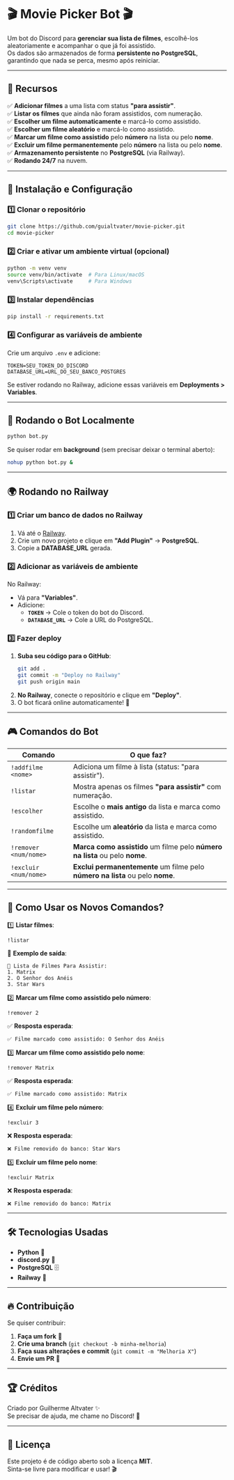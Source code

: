# 🎬 Movie Picker Bot 🎬

Um bot do Discord para **gerenciar sua lista de filmes**, escolhê-los aleatoriamente e acompanhar o que já foi assistido.  
Os dados são armazenados de forma **persistente no PostgreSQL**, garantindo que nada se perca, mesmo após reiniciar.  

---

## 🚀 **Recursos**
✅ **Adicionar filmes** a uma lista com status **"para assistir"**.  
✅ **Listar os filmes** que ainda não foram assistidos, com numeração.  
✅ **Escolher um filme automaticamente** e marcá-lo como assistido.  
✅ **Escolher um filme aleatório** e marcá-lo como assistido.  
✅ **Marcar um filme como assistido** pelo **número** na lista ou pelo **nome**.  
✅ **Excluir um filme permanentemente** pelo **número** na lista ou pelo **nome**.  
✅ **Armazenamento persistente** no **PostgreSQL** (via Railway).  
✅ **Rodando 24/7** na nuvem.  

---

## 🔧 **Instalação e Configuração**
### **1️⃣ Clonar o repositório**
```bash
git clone https://github.com/guialtvater/movie-picker.git
cd movie-picker
```

### **2️⃣ Criar e ativar um ambiente virtual (opcional)**
```bash
python -m venv venv
source venv/bin/activate  # Para Linux/macOS
venv\Scripts\activate     # Para Windows
```

### **3️⃣ Instalar dependências**
```bash
pip install -r requirements.txt
```

### **4️⃣ Configurar as variáveis de ambiente**
Crie um arquivo `.env` e adicione:
```
TOKEN=SEU_TOKEN_DO_DISCORD
DATABASE_URL=URL_DO_SEU_BANCO_POSTGRES
```

Se estiver rodando no Railway, adicione essas variáveis em **Deployments > Variables**.

---

## 🚀 **Rodando o Bot Localmente**
```bash
python bot.py
```

Se quiser rodar em **background** (sem precisar deixar o terminal aberto):
```bash
nohup python bot.py &
```

---

## 🌍 **Rodando no Railway**
### **1️⃣ Criar um banco de dados no Railway**
1. Vá até o [Railway](https://railway.app/).
2. Crie um novo projeto e clique em **"Add Plugin"** → **PostgreSQL**.
3. Copie a **DATABASE_URL** gerada.

### **2️⃣ Adicionar as variáveis de ambiente**
No Railway:
- Vá para **"Variables"**.
- Adicione:
  - **`TOKEN`** → Cole o token do bot do Discord.
  - **`DATABASE_URL`** → Cole a URL do PostgreSQL.

### **3️⃣ Fazer deploy**
1. **Suba seu código para o GitHub**:
   ```bash
   git add .
   git commit -m "Deploy no Railway"
   git push origin main
   ```
2. **No Railway**, conecte o repositório e clique em **"Deploy"**.
3. O bot ficará online automaticamente! 🎉

---

## 🎮 **Comandos do Bot**
| Comando                 | O que faz? |
|-------------------------|------------|
| `!addfilme <nome>`      | Adiciona um filme à lista (status: "para assistir"). |
| `!listar`               | Mostra apenas os filmes **"para assistir"** com numeração. |
| `!escolher`             | Escolhe o **mais antigo** da lista e marca como assistido. |
| `!randomfilme`          | Escolhe um **aleatório** da lista e marca como assistido. |
| `!remover <num/nome>`   | **Marca como assistido** um filme pelo **número na lista** ou pelo **nome**. |
| `!excluir <num/nome>`   | **Exclui permanentemente** um filme pelo **número na lista** ou pelo **nome**. |

---

## **📌 Como Usar os Novos Comandos?**
1️⃣ **Listar filmes**:
   ```
   !listar
   ```
   📜 **Exemplo de saída**:
   ```
   📜 Lista de Filmes Para Assistir:
   1. Matrix
   2. O Senhor dos Anéis
   3. Star Wars
   ```

2️⃣ **Marcar um filme como assistido pelo número**:
   ```
   !remover 2
   ```
   ✅ **Resposta esperada**:
   ```
   ✅ Filme marcado como assistido: O Senhor dos Anéis
   ```

3️⃣ **Marcar um filme como assistido pelo nome**:
   ```
   !remover Matrix
   ```
   ✅ **Resposta esperada**:
   ```
   ✅ Filme marcado como assistido: Matrix
   ```

4️⃣ **Excluir um filme pelo número**:
   ```
   !excluir 3
   ```
   ❌ **Resposta esperada**:
   ```
   ❌ Filme removido do banco: Star Wars
   ```

5️⃣ **Excluir um filme pelo nome**:
   ```
   !excluir Matrix
   ```
   ❌ **Resposta esperada**:
   ```
   ❌ Filme removido do banco: Matrix
   ```

---

## 🛠 **Tecnologias Usadas**
- **Python** 🐍
- **discord.py** 🎤
- **PostgreSQL** 🗄
- **Railway** 🚆

---

## 🔥 **Contribuição**
Se quiser contribuir:
1. **Faça um fork** 🍴
2. **Crie uma branch** (`git checkout -b minha-melhoria`)
3. **Faça suas alterações e commit** (`git commit -m "Melhoria X"`)
4. **Envie um PR** 🚀

---

## 🏆 **Créditos**
Criado por Guilherme Altvater ✨  
Se precisar de ajuda, me chame no Discord! 📨  

---

## 📜 **Licença**
Este projeto é de código aberto sob a licença **MIT**.  
Sinta-se livre para modificar e usar! 🎬
